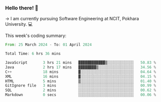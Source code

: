 ### Hello there! 👋

-> I am currently pursuing Software Engineering at NCIT, Pokhara University. 💻


This week's coding summary:
<!--START_SECTION:waka-->

```rust
From: 25 March 2024 - To: 01 April 2024

Total Time: 6 hrs 36 mins

JavaScript       3 hrs 21 mins   ▓▓▓▓▓▓▓▓▓▓▓▓▒░░░░░░░░░░░░   50.83 %
Java             2 hrs 17 mins   ▓▓▓▓▓▓▓▓▒░░░░░░░░░░░░░░░░   34.56 %
C++              18 mins         ▓░░░░░░░░░░░░░░░░░░░░░░░░   04.64 %
XML              16 mins         ▓░░░░░░░░░░░░░░░░░░░░░░░░   04.15 %
HTML             5 mins          ▒░░░░░░░░░░░░░░░░░░░░░░░░   01.40 %
GitIgnore file   3 mins          ░░░░░░░░░░░░░░░░░░░░░░░░░   00.99 %
SQL              2 mins          ░░░░░░░░░░░░░░░░░░░░░░░░░   00.62 %
Markdown         0 secs          ░░░░░░░░░░░░░░░░░░░░░░░░░   00.06 %
```

<!--END_SECTION:waka-->
